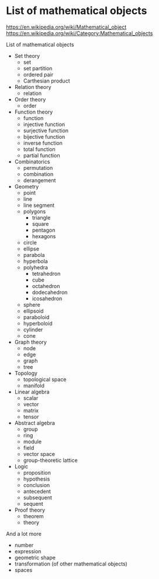 # List of mathematical objects

https://en.wikipedia.org/wiki/Mathematical_object
https://en.wikipedia.org/wiki/Category:Mathematical_objects

List of mathematical objects
  * Set theory
    - set
    - set partition
    - ordered pair
    - Carthesian product
  * Relation theory
    - relation
  * Order theory
    - order
  * Function theory
    - function
    - injective function
    - surjective function
    - bijective function
    - inverse function
    - total function
    - partial function
  * Combinatorics
    - permutation
    - combination
    - derangement
  * Geometry
    - point
    - line
    - line segment
    - polygons
      - triangle
      - square
      - pentagon
      - hexagons
    - circle
    - ellipse
    - parabola
    - hyperbola
    - polyhedra
      - tetrahedron
      - cube
      - octahedron
      - dodecahedron
      - icosahedron
    - sphere
    - ellipsoid
    - paraboloid
    - hyperboloid
    - cylinder
    - cone
  * Graph theory
    - node
    - edge
    - graph
    - tree
  * Topology
    - topological space
    - manifold
  * Linear algebra
    - scalar
    - vector
    - matrix
    - tensor
  * Abstract algebra
    - group
    - ring
    - module
    - field
    - vector space
    - group-theoretic lattice
  * Logic
    - proposition
    - hypothesis
    - conclusion
    - antecedent
    - subsequent
    - sequent
  * Proof theory
    - theorem
    - theory

And a lot more
  - number
  - expression
  - geometric shape
  - transformation (of other mathematical objects)
  - spaces
